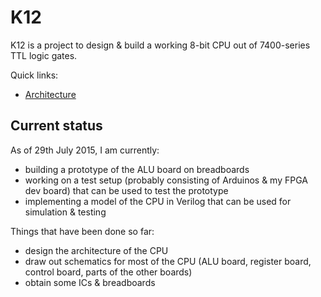 # K12

K12 is a project to design & build a working 8-bit CPU out of 7400-series TTL
logic gates.

Quick links:

* [Architecture][arch]

[arch]: https://github.com/kierdavis/k12/wiki/Architecture

## Current status

As of 29th July 2015, I am currently:

* building a prototype of the ALU board on breadboards
* working on a test setup (probably consisting of Arduinos & my FPGA dev board) that can be used to test the prototype
* implementing a model of the CPU in Verilog that can be used for simulation & testing

Things that have been done so far:

* design the architecture of the CPU
* draw out schematics for most of the CPU (ALU board, register board, control board, parts of the other boards)
* obtain some ICs & breadboards
